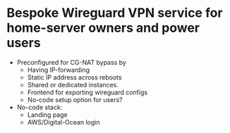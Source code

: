 # Bespoke Wireguard VPN service for home-server owners and power users

* Preconfigured for CG-NAT bypass by
    * Having IP-forwarding
    * Static IP address across reboots
    * Shared or dedicated instances.
    * Frontend for exporting wireguard configs
    * No-code setup option for users?
* No-code stack:
    * Landing page
    * AWS/Digital-Ocean login
